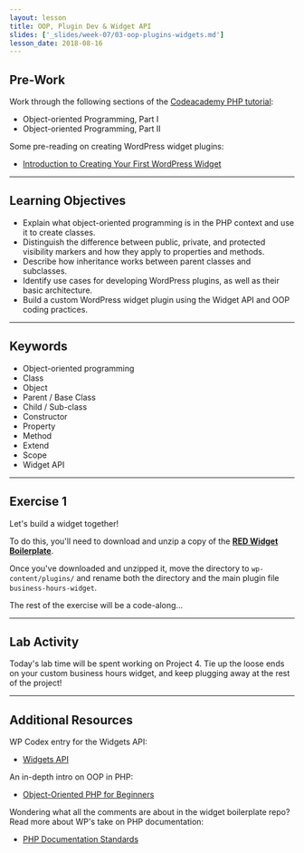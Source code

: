 ```yaml
---
layout: lesson
title: OOP, Plugin Dev & Widget API
slides: ['_slides/week-07/03-oop-plugins-widgets.md']
lesson_date: 2018-08-16
---
```


## Pre-Work

Work through the following sections of the [Codeacademy PHP tutorial](https://www.codecademy.com/en/tracks/php):

* Object-oriented Programming, Part I
* Object-oriented Programming, Part II

Some pre-reading on creating WordPress widget plugins:

* [Introduction to Creating Your First WordPress Widget](https://code.tutsplus.com/series/introduction-to-creating-your-first-wordpress-widget--cms-721)

---

## Learning Objectives

* Explain what object-oriented programming is in the PHP context and use it to create classes.
* Distinguish the difference between public, private, and protected visibility markers and how they apply to properties and methods.
* Describe how inheritance works between parent classes and subclasses.
* Identify use cases for developing WordPress plugins, as well as their basic architecture.
* Build a custom WordPress widget plugin using the Widget API and OOP coding practices.

---

## Keywords

* Object-oriented programming
* Class
* Object
* Parent / Base Class
* Child / Sub-class
* Constructor
* Property
* Method
* Extend
* Scope
* Widget API

---

## Exercise 1

Let's build a widget together!

To do this, you'll need to download and unzip a copy of the **[RED Widget Boilerplate](https://github.com/redacademy/red-widget-boilerplate/archive/master.zip)**.

Once you've downloaded and unzipped it, move the directory to `wp-content/plugins/` and rename both the directory and the main plugin file `business-hours-widget`.

The rest of the exercise will be a code-along...

---

## Lab Activity

Today's lab time will be spent working on Project 4. Tie up the loose ends on your custom business hours widget, and keep plugging away at the rest of the project!

---

## Additional Resources

WP Codex entry for the Widgets API:

* [Widgets API](https://codex.wordpress.org/Widget_API)

An in-depth intro on OOP in PHP:

* [Object-Oriented PHP for Beginners](https://code.tutsplus.com/tutorials/object-oriented-php-for-beginners--net-12762)

Wondering what all the comments are about in the widget boilerplate repo? Read more about WP's take on PHP documentation:

* [PHP Documentation Standards](https://make.wordpress.org/core/handbook/best-practices/inline-documentation-standards/php/)
